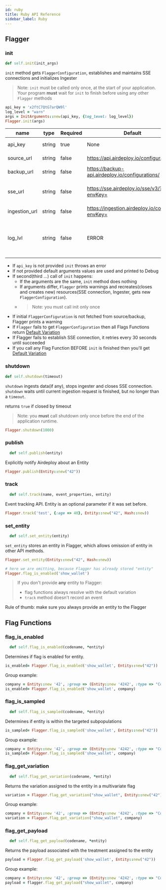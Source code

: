 ```yaml
---
id: ruby
title: Ruby API Reference
sidebar_label: Ruby
---
```


## Flagger
### init

```ruby
def self.init(init_args)
```

`init` method gets `FlaggerConfiguration`, establishes and maintains SSE connections and initializes Ingester

> Note: `init` must be called only once, at the start of your application. 
>Your program __must__ wait for `init` to finish before using any other `Flagger` methods

```ruby
api_key = 'x2ftC7QtG7arQW9l'
log_level = "warn"
args = InitArguments::new(api_key, {log_level: log_level})
Flagger.init(args)
```

| name            | type   | Required | Default                           | Description                                                                                             |
| --------------- | ------ | -------- | --------------------------------- | ------------------------------------------------------------------------------------------------------- |
| api_key         | string | true     | None                              | API key to an environment                                                                               |
| source_url      | string | false    | https://api.airdeploy.io/configurations/        | URL to get `FlaggerConfiguration`                                                                         |
| backup_url      | string | false    | https://backup-api.airdeploy.io/configurations/ | backup URL to get `FlaggerConfiguration`                                                                  |
| sse_url         | string | false    | https://sse.airdeploy.io/sse/v3/?envKey=        | URL for real-time updates of `FlaggerConfiguration` via sse                                                                       |
| ingestion_url   | string | false    | https://ingestion.airdeploy.io/collector?envKey=   | URL for ingestion                                                                                       |
| log_lvl         | string | false    | ERROR                             | set up log level: ERROR, WARN, DEBUG. Debug is the most verbose level and includes all Network requests |

- If `api_key` is not provided `init` throws an error
- If not provided default arguments values are used and printed to Debug
- If second(third …) call of `init` happens:
    - If the arguments are the same, `init` method does nothing
    - If arguments differ, `Flagger` prints warnings and recreates(closes and creates new) resources(SSE connection, 
    Ingester, gets new `FlaggerConfiguration`).
    - > Note: you must call init only once
- If initial `FlaggerConfiguration` is not fetched from source/backup, Flagger prints a warning
- If `Flagger` fails to get `FlaggerConfiguration` then all Flags Functions return [Default Variation](../flagger-sdk/default-variation.md)
- If Flagger fails to establish SSE connection, it retries every 30 seconds until succeeded
- If you call any Flag Function BEFORE `init` is finished then you'll get [Default Variation](../flagger-sdk/default-variation.md)  


### shutdown

```ruby
def self.shutdown(timeout)
```

`shutdown` ingests data(if any), stops ingester and closes SSE connection.
`shutdown` waits until current ingestion request is finished, but no longer than a `timeout`.

returns `true` if closed by timeout 

> Note: you __must__ call shutdown only once before the end of the application runtime. 

```ruby
Flagger.shutdown(1000)
```

### publish

```ruby
  def self.publish(entity)
```

Explicitly notify Airdeploy about an Entity

```ruby
Flagger.publish(Entity::new("42"))
```

### track

```ruby
  def self.track(name, event_properties, entity)
```

Event tracking API.
Entity is an optional parameter if it was set before.

```ruby
Flagger.track('test', {:age => 40}, Entity::new("42", Hash::new))
```

### set_entity

```ruby
  def self.set_entity(entity)
```

`set_entity` stores an entity in Flagger, which allows omission of entity in other API methods. 

```ruby
Flagger.set_entity(Entity::new("42", Hash::new))

# here we are omitting, because Flagger has already stored "entity"
Flagger.flag_is_enabled('show_wallet')
```

>If you don't provide __any__ entity to Flagger:
>- flag functions always resolve with the default variation
>- `track` method doesn't record an event

Rule of thumb: make sure you always provide an entity to the Flagger

## Flag Functions
### flag_is_enabled

```ruby
  def self.flag_is_enabled(codename, *entity)
```

Determines if flag is enabled for entity.

```ruby
is_enabled= Flagger.flag_is_enabled('show_wallet', Entity::new("42"))
```

Group example:

```ruby
company = Entity::new '42', :group => (Entity::new '4242', :type => "Company")
is_enabled= Flagger.flag_is_enabled('show_wallet', company)
```


### flag_is_sampled

```ruby
  def self.flag_is_sampled(codename, *entity)
```

Determines if entity is within the targeted subpopulations

```ruby
is_sampled= Flagger.flag_is_sampled('show_wallet', Entity::new("42"))
```

Group example:

```ruby
company = Entity::new '42', :group => (Entity::new '4242', :type => "Company")
is_sampled= Flagger.flag_is_sampled('show_wallet', company)
```

### flag_get_variation

```ruby
  def self.flag_get_variation(codename, *entity)
```

Returns the variation assigned to the entity in a multivariate flag

```ruby
variation = Flagger.flag_get_variation("show_wallet", Entity::new("42"))
```

Group example:

```ruby
company = Entity::new '42', :group => (Entity::new '4242', :type => "Company")
variation = Flagger.flag_get_variation("show_wallet", company)
```

### flag_get_payload

```ruby
  def self.flag_get_payload(codename, *entity)
```

Returns the payload associated with the treatment assigned to the entity

```ruby
payload = Flagger.flag_get_payload('show_wallet', Entity::new("42"))
```

Group example:

```ruby
company = Entity::new '42', :group => (Entity::new '4242', :type => "Company")
payload = flagger.flag_get_payload("show_wallet", company)
```
